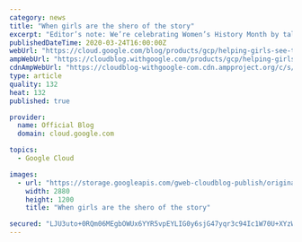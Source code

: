 ```yaml
---
category: news
title: "When girls are the shero of the story"
excerpt: "Editor’s note: We’re celebrating Women’s History Month by talking with Cloud Googlers about identity and how it influences their work in technology. Cloud Googler Komal Singh’s path has taken her from India to Waterloo, Canada, where she’s an engineering program manager working on serverless products."
publishedDateTime: 2020-03-24T16:00:00Z
webUrl: "https://cloud.google.com/blog/products/gcp/helping-girls-see-themselves-as-engineers/"
ampWebUrl: "https://cloudblog.withgoogle.com/products/gcp/helping-girls-see-themselves-as-engineers/amp/"
cdnAmpWebUrl: "https://cloudblog-withgoogle-com.cdn.ampproject.org/c/s/cloudblog.withgoogle.com/products/gcp/helping-girls-see-themselves-as-engineers/amp/"
type: article
quality: 132
heat: 132
published: true

provider:
  name: Official Blog
  domain: cloud.google.com

topics:
  - Google Cloud

images:
  - url: "https://storage.googleapis.com/gweb-cloudblog-publish/original_images/google_cloud_women.jpg"
    width: 2880
    height: 1200
    title: "When girls are the shero of the story"

secured: "LJU3uto+0RQm06MEgbOWUx6YYR5vpEYLIG0y6sjG47yqr3c94Ic1W70U+XYzWIyIIf/B1LN2LqkzqFeWIorZVnZEMZVy+62RdIL4QoltuF9DUHLQBE3NU7ZghaEhx4P52GAmzqBfjeMnEbo/jTa72CKZv4NsoB6uBdnhlxZD9steyTRltxiNcRFpP78LgWWbe55IheB8NHvLc5gCwWQNSI2f/oQVdV7ikuyuqZFoabFCWHvQevaloG2DQNcohyKmJrKO2/lfsfxdeGeLUXJ+z5eNdMZGxQga9ZD6OYIv4bfQqh0pKFHAcOwXSFQ/xsherfmIsQCzhEHvWjvJnvRprw==;vSu8Fbxw1pyhoMqdp0+GsA=="
---
```


